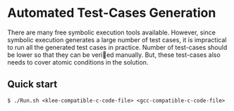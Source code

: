 # Automated Test-Cases Generation

There are many free symbolic execution tools available. However, since symbolic execution generates
a large number of test cases, it is impractical to run all the generated test cases in practice. Number of
test-cases should be lower so that they can be veried manually. But, these test-cases also needs to cover
atomic conditions in the solution.

## Quick start

```
$ ./Run.sh <klee-compatible-c-code-file> <gcc-compatible-c-code-file>
```
